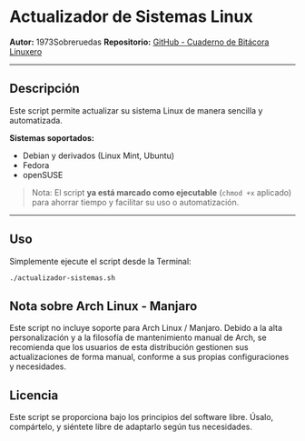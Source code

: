 # Actualizador de Sistemas Linux

**Autor:** 1973Sobreruedas
**Repositorio:** [GitHub - Cuaderno de Bitácora Linuxero](https://github.com/1973Sobreruedas/Cuaderno-Bitacora-Linuxero-1973Sobreruedas)

---

## Descripción

Este script permite actualizar su sistema Linux de manera sencilla y automatizada.

**Sistemas soportados:**
- Debian y derivados (Linux Mint, Ubuntu)
- Fedora
- openSUSE

> Nota: El script **ya está marcado como ejecutable** (`chmod +x` aplicado) para ahorrar tiempo y facilitar su uso o automatización.

---

## Uso

Simplemente ejecute el script desde la Terminal:

```bash
./actualizador-sistemas.sh
```

## Nota sobre Arch Linux - Manjaro

Este script no incluye soporte para Arch Linux / Manjaro.
Debido a la alta personalización y a la filosofía de mantenimiento manual de Arch, se recomienda que los usuarios de esta distribución gestionen sus actualizaciones de forma manual, conforme a sus propias configuraciones y necesidades.

## Licencia

Este script se proporciona bajo los principios del software libre.
Úsalo, compártelo, y siéntete libre de adaptarlo según tus necesidades.
